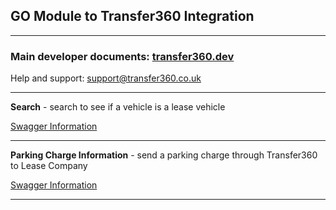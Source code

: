 ##  GO Module to Transfer360 Integration

------

### Main developer documents: [transfer360.dev](https://transfer360.dev)

Help and support: [support@transfer360.co.uk](mailto:support@transfer360.co.uk)


------

**Search** - search to see if a vehicle is a lease vehicle

[Swagger Information](https://transfer360.dev/#/search/vehiclesearch)


------

**Parking Charge Information** - send a parking charge through Transfer360 to Lease Company

[Swagger Information](https://transfer360.dev/#/notice/sendnoticeinfomation)

------



